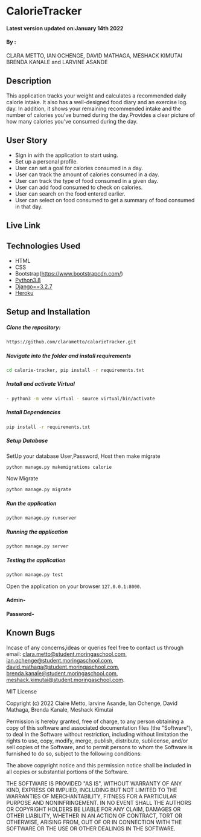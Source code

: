 # CalorieTracker

#### Latest version updated on:January 14th 2022
#### By :
CLARA METTO,
IAN OCHENGE,
DAVID MATHAGA,
MESHACK KIMUTAI
BRENDA KANALE and
LARVINE ASANDE

## Description
This application  tracks your weight and calculates a recommended daily calorie intake. It also has a well-designed food diary and an exercise log.
day. 
In addition, it shows your remaining recommended intake and the number of calories you’ve burned during the day.Provides a clear picture of how many calories you’ve consumed during the day.

## User Story 
* Sign in with the application to start using.
* Set up a personal profile.
* User can set a goal for calories consumed in a day.
* User can track the amount of calories consumed in a day.
* User can track the type of food consumed in a given day.
* User can add food consumed to check on calories.
* User can search on the food entered earlier.
* User can select on food consumed to get a summary of food consumed in that day.

##  Live Link 

## Technologies Used

- HTML 
- CSS 
- Bootstrap(https://www.bootstrapcdn.com/)
- [Python3.8](https://www.python.org/)
- [Django==3.2.7](https://docs.djangoproject.com/en/2.2/)
- [Heroku](https://heroku.com)

## Setup and Installation 
##### Clone the repository: 
 ```bash
https://github.com/clarametto/calorieTracker.git
```
##### Navigate into the folder and install requirements 
 ```bash
cd calorie-tracker, pip install -r requirements.txt
```
##### Install and activate Virtual 
 ```bash
- python3 -m venv virtual - source virtual/bin/activate
```
##### Install Dependencies 
 ```bash
 pip install -r requirements.txt
```
##### Setup Database 
  SetUp your database User,Password, Host then make migrate
 ```bash
python manage.py makemigrations calorie
 ```
 Now Migrate
 ```bash
 python manage.py migrate
```
##### Run the application 
 ```bash
 python manage.py runserver
```
##### Running the application 
 ```bash
 python manage.py server
```
##### Testing the application 
 ```bash
 python manage.py test
```
Open the application on your browser `127.0.0.1:8000`.

####  Admin- 

#### Password-



## Known Bugs

Incase of any concerns,ideas or queries feel free to contact us through email:
clara.metto@student.moringaschool.com,
ian.ochenge@student.moringaschool.com, 
david.mathaga@student.moringaschool.com,
brenda.kanale@student.moringaschool.com,
meshack.kimutai@student.moringaschool.com.



MIT License

Copyright (c) 2022 Claire Metto, larvine Asande, Ian Ochenge, David Mathaga, Brenda Kanale, Meshack Kimutai

Permission is hereby granted, free of charge, to any person obtaining a copy
of this software and associated documentation files (the "Software"), to deal
in the Software without restriction, including without limitation the rights
to use, copy, modify, merge, publish, distribute, sublicense, and/or sell
copies of the Software, and to permit persons to whom the Software is
furnished to do so, subject to the following conditions:

The above copyright notice and this permission notice shall be included in all
copies or substantial portions of the Software.

THE SOFTWARE IS PROVIDED "AS IS", WITHOUT WARRANTY OF ANY KIND, EXPRESS OR
IMPLIED, INCLUDING BUT NOT LIMITED TO THE WARRANTIES OF MERCHANTABILITY,
FITNESS FOR A PARTICULAR PURPOSE AND NONINFRINGEMENT. IN NO EVENT SHALL THE
AUTHORS OR COPYRIGHT HOLDERS BE LIABLE FOR ANY CLAIM, DAMAGES OR OTHER
LIABILITY, WHETHER IN AN ACTION OF CONTRACT, TORT OR OTHERWISE, ARISING FROM,
OUT OF OR IN CONNECTION WITH THE SOFTWARE OR THE USE OR OTHER DEALINGS IN THE
SOFTWARE.
